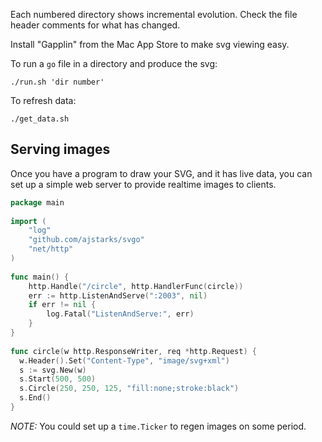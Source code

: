 Each numbered directory shows incremental evolution. Check the file header comments for what has changed.

Install "Gapplin" from the Mac App Store to make svg viewing easy.


To run a `go` file in a directory and produce the svg:

```
./run.sh 'dir number'
```

To refresh data:

```
./get_data.sh
```

## Serving images

Once you have a program to draw your SVG, and it has live data, you can set up a simple web server to provide realtime images to clients.

```go
package main
	
import (
	"log"
	"github.com/ajstarks/svgo"
	"net/http"
)
	
func main() {
	http.Handle("/circle", http.HandlerFunc(circle))
	err := http.ListenAndServe(":2003", nil)
	if err != nil {
		log.Fatal("ListenAndServe:", err)
	}
}
	
func circle(w http.ResponseWriter, req *http.Request) {
  w.Header().Set("Content-Type", "image/svg+xml")
  s := svg.New(w)
  s.Start(500, 500)
  s.Circle(250, 250, 125, "fill:none;stroke:black")
  s.End()
}
```

_NOTE:_ You could set up a `time.Ticker` to regen images on some period.


